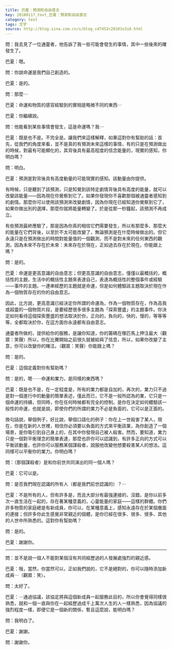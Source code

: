 ```yaml
---
title: 巴夏：預測和自由意志
key: 20180117_text_巴夏：預測和自由意志
category: text
tags: 文字
source: http://blog.sina.com.cn/s/blog_cd7452c20101o3i8.html
---
```


問：我去見了一位通靈者，他告訴了我一些可能會發生的事情，其中一些後來的確發生了。

巴夏：嗯。

問：你說命運是我們自己創造的。

巴夏：是的。

問：那麼⋯

巴夏：命運和物質的感官經驗到的實相是略微不同的東西⋯

巴夏：你繼續說。

問：他能看到某些事情會發生，這是命運嗎？我⋯

巴夏：既是也不是。不完全是。讓我們來這樣解釋，如果這對你有幫助的話：首先，從我們的角度來看，並不是真的有預測未來這樣的事情，有的只是在預測做出的時候，對最有可能顯化的，其背後具有最高程度的信念能量的，現實的感知，你明白嗎？

問：明白。

巴夏：預測是對背後具有高度動量的可能現實的感知。該動量由你提供。

有時候，只是聽到了該預測，只是知覺到該特定劇情背後具有高度的能量，就可以改變該能量——因為現在你覺察到它了。如果你發現你不喜歡那個被通靈者感知到的劇情。那麼你可以使用該預測來改變劇情，因為你現在已經知道你覺察到它了，如果你做出別的選擇，那麼你就將能量轉變了。於是從那一秒鐘起，該預測不再成立。

有些預測最終應驗了，那是因為你真的相信它們需要發生，所以有那麼多、那麼大的能量在它們背後，以至於不太可能改變了，無論預測是在什麼時候做出的。但它永遠只是在預測做出的時間對能量值的一個觀測，而不是對未來的任何東西的觀測，因為未來不存在於未來：未來存在於現在，正如過去存在於現在。你能跟上嗎？

問：是的。

巴夏：命運是更高意識的自由意志；但更高意識的自由意志，僅僅以最概括的，概括性的主題，生活中的概括性主題來表達自己，表達為概括性的整個事件或經驗——事件的主題。一連串經歷的主題就是命運，但是如何體驗該主題取決於現在作為一個物質存在的你的自由意志。

因此，比方說，更高意識已經決定你所謂的命運為，作為一個物質存在，作為高我或超靈的一個物質片段，是要經歷很多很多主題為「探索豐盛」的主題事件。你決定如何看待這個探索豐盛的想法取決於你，正向的，負向的，快的，慢的，等等等等，全都取決於你，在這方面你永遠都有自由意志。

通靈者所做的，提供給你的服務，是讓你知道，你的籌碼在哪匹馬上押注最大（觀眾：笑聲）所以，你在比賽開始之前很久就被給與了信息，所以，如果你改變了主意，你可以改變你的賭注。（觀眾：笑聲）你能跟上嗎？

問：是的。

巴夏：這個定義對你有幫助嗎？

問：是的，嗯⋯⋯命運和業力，是同樣的東西嗎？

巴夏：既是也不是，在一定程度是，所有的業力都是自加的，再次的，業力只不過是對一個進行中的動量的簡單表述，僅此而已，它不是一般所認為的業，它只是一個命運的持續，但同時，你在任何時候都有完全的控制。是你在決定如何體驗該一般性的命運，也就是說，即使你們的所謂的業力不必是負面的，它可以是正面的。

換句話說，舉個例子，好比說，舉個口語化的例子：你在上一世殺害了某人，現在，你是在新的人世裡，相信你必須要以負面的方式來平衡該業，為你創造了一個場景，是你吸引到自己身上的，在其中你發現自己被人殺害。然而，要知道，業力只是一個對平衡理念的簡單表達，那麼也許你可以認識到，有許多正向的方式可以平衡該動量，也許你可以服務某個謀殺者，說服他改變他想要殺害某人的想法。這同樣可以平衡你的業力。你明白嗎？

問：（那個謀殺者）是和你前世共同演出的同一個人嗎？

巴夏：它可以是。

問：是否我們現在認識的所有人（都是我們前世認識的）？⋯

巴夏：不是所有的人，但有許多是，而且大部分有最強連接的，沒錯，是你以前多次一直生活在一起的，存在著某種意義的，心靈能量的家庭——這樣的群體。你們許多物質的家庭總是有新成員，你可以，在某種意義上，感知永遠存在於某個層面的連接；但許多你此生感覺非常親近的個體，是你已經在很多、很多、很多、其他的人世中所熟悉的。這對你有幫助嗎？

問：是的。

巴夏：謝謝你。

---

問：並不是說一個人不能對某個沒有共同經歷過的人發展處強烈的親近感。

巴夏：哦，當然，你當然可以，正如我們說的，它不是絕對的，你可以隨時添加新成員⋯（觀眾：笑）。

問：太好了。

巴夏：⋯通過協議，該協定將與這個新成員一起服務此目的，所以你會覺得同樣很熟悉，就和一個一直與你在一起經歷過成千上萬次人生的人一樣熟悉，因為協議的強烈程度一樣，即便它是一個新的關係，暫且這麼說，能明白嗎？

問：我明白了。

巴夏：謝謝。

問：謝謝你。
